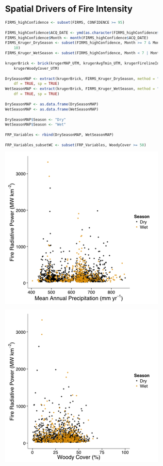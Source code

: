 Spatial Drivers of Fire Intensity
========================================================











```r
FIRMS_highConfidence <- subset(FIRMS, CONFIDENCE >= 95)

FIRMS_highConfidence$ACQ_DATE <- ymd(as.character(FIRMS_highConfidence$ACQ_DATE))
FIRMS_highConfidence$Month <- month(FIRMS_highConfidence$ACQ_DATE)
FIRMS_Kruger_DrySeason <- subset(FIRMS_highConfidence, Month >= 7 & Month < 
    10)
FIRMS_Kruger_WetSeason <- subset(FIRMS_highConfidence, Month < 7 | Month > 10)

krugerBrick <- brick(krugerMAP_UTM, krugerAvgTmin_UTM, krugerFirelineIntensity_UTM, 
    krugerWoodyCover_UTM)

DrySeasonMAP <- extract(krugerBrick, FIRMS_Kruger_DrySeason, method = "bilinear", 
    df = TRUE, sp = TRUE)
WetSeasonMAP <- extract(krugerBrick, FIRMS_Kruger_WetSeason, method = "bilinear", 
    df = TRUE, sp = TRUE)

DrySeasonMAP <- as.data.frame(DrySeasonMAP)
WetSeasonMAP <- as.data.frame(WetSeasonMAP)

DrySeasonMAP$Season <- "Dry"
WetSeasonMAP$Season <- "Wet"

FRP_Variables <- rbind(DrySeasonMAP, WetSeasonMAP)

FRP_Variables_subsetWC <- subset(FRP_Variables, WoodyCover >= 50)
```



![plot of chunk fireSeasonMAP](figure/fireSeasonMAP.png) 


![plot of chunk fireSeasonBucini](figure/fireSeasonBucini.png) 

